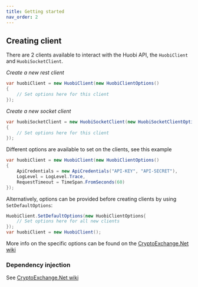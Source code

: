 ```yaml
---
title: Getting started
nav_order: 2
---
```


## Creating client
There are 2 clients available to interact with the Huobi API, the `HuobiClient` and `HuobiSocketClient`.

*Create a new rest client*
```csharp
var huobiClient = new HuobiClient(new HuobiClientOptions()
{
	// Set options here for this client
});
```

*Create a new socket client*
```csharp
var huobiSocketClient = new HuobiSocketClient(new HuobiSocketClientOptions()
{
	// Set options here for this client
});
```

Different options are available to set on the clients, see this example
```csharp
var huobiClient = new HuobiClient(new HuobiClientOptions()
{
	ApiCredentials = new ApiCredentials("API-KEY", "API-SECRET"),
	LogLevel = LogLevel.Trace,
	RequestTimeout = TimeSpan.FromSeconds(60)
});
```
Alternatively, options can be provided before creating clients by using `SetDefaultOptions`:
```csharp
HuobiClient.SetDefaultOptions(new HuobiClientOptions{
	// Set options here for all new clients
});
var huobiClient = new HuobiClient();
```
More info on the specific options can be found on the [CryptoExchange.Net wiki](https://jkorf.github.io/CryptoExchange.Net/Options.html)

### Dependency injection
See [CryptoExchange.Net wiki](https://jkorf.github.io/CryptoExchange.Net/Clients.html#dependency-injection)
